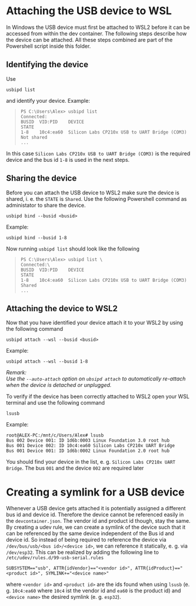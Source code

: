 # Attaching the USB device to WSL
In Windows the USB device must first be attached to WSL2 before it can be accessed from within the dev container. The following steps describe how the device can be attached.
All these steps combined are part of the Powershell script inside this folder.

## Identifying the device 
Use
```shell
usbipd list
```
and identify your device. 
Example:
> ```
> PS C:\Users\Alex> usbipd list 
> Connected:
> BUSID  VID:PID    DEVICE                                                        STATE
> 1-8    10c4:ea60  Silicon Labs CP210x USB to UART Bridge (COM3)                 Not shared
> ...
> ```

In this case `Silicon Labs CP210x USB to UART Bridge (COM3)` is the required device and the bus id `1-8` is used in the next steps.

## Sharing the device
Before you can attach the USB device to WSL2 make sure the device is shared, i. e. the `STATE` is `Shared`.
Use the following Powershell command as administator to share the device.
```shell
usbipd bind --busid <busid>
```
Example:
```shell
usbipd bind --busid 1-8
```
Now running `usbipd list` should look like the following
> ```
> PS C:\Users\Alex> usbipd list \
> Connected:\
> BUSID  VID:PID    DEVICE                                                        STATE
> 1-8    10c4:ea60  Silicon Labs CP210x USB to UART Bridge (COM3)                 Shared
> ...
> ```

## Attaching the device to WSL2

Now that you have identified your device attach it to your WSL2 by using the following command
```shell
usbipd attach --wsl --busid <busid>
```
Example:
```shell
usbipd attach --wsl --busid 1-8
```

_Remark:_ \
_Use the `--auto-attach` option on `ubsipd attach` to automatically re-attach when the device is detached or unplugged._


To verify if the device has been correctly attached to WSL2 open your WSL terminal and use the following command
```shell
lsusb
```
Example:
```
root@ALEX-PC:/mnt/c/Users/Alex# lsusb
Bus 002 Device 001: ID 1d6b:0003 Linux Foundation 3.0 root hub
Bus 001 Device 002: ID 10c4:ea60 Silicon Labs CP210x UART Bridge
Bus 001 Device 001: ID 1d6b:0002 Linux Foundation 2.0 root hub
```
You should find your device in the list, e. g. `Silicon Labs CP210x UART Bridge`. The bus `001` and the device `002` are required later

# Creating a symlink for a USB device
Whenever a USB device gets attached it is potentially assigned a different bus id and device id. Therefore the device cannot be referenced easily in the `devcontainer.json`.
The vendor id and product id though, stay the same. By creating a udev rule, we can create a symlink of the device such that it can be referenced by the same device independent of the Bus id and device id.
So instead of being required to reference the device via `/dev/bus/usb/<bus id>/<device id>`, we can reference it statically, e. g. via `/dev/esp32`.
This can be realized by adding the following line to `/etc/udev/rules.d/99-usb-serial.rules`
```
SUBSYSTEM=="usb", ATTR{idVendor}=="<vendor id>", ATTR{idProduct}=="<product id>", SYMLINK+="<device name>"

```
where `<vendor id>` and `<product id>` are the ids found when using `lsusb` (e. g. `10c4:ea60` where `10c4` ist the vendor id and `ea60` is the product id) and `<device name>` the desired symlink (e. g. `esp32`).